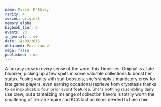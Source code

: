 ```yaml
---
name: Mirror K'Ehleyr
rarity: 4
series: original
memory_alpha:
bigbook_tier: 6
events: 23
in_portal: true
date: 14/09/2016
obtained: Post-Launch
mega: false
published: true
---
```


A fantasy crew in every sense of the word, this Timelines' Original is a late bloomer, picking up a few spots in some valuable collections to boost her status. Fusing vanity with stat-boosters, she's simply a mandatory crew for late game players, even earning occasional reprieve from cryostasis thanks to an inexplicable four prior event features. She's nothing resembling daily use crew, but a tantalizing mélange of collection flavors is totally worth the smattering of Terran Empire and KCA faction items needed to finish her.
